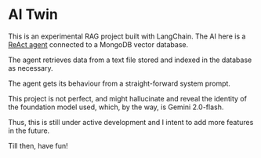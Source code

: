 # AI Twin

This is an experimental RAG project built with LangChain. The AI here is a [ReAct agent](https://arxiv.org/abs/2210.03629) connected to a MongoDB vector database.
            
The agent retrieves data from a text file stored and indexed in the database as necessary. 
            
The agent gets its behaviour from a straight-forward system prompt.
            
This project is not perfect, and might hallucinate and reveal the identity of the foundation model used, which, by the way, is Gemini 2.0-flash.

Thus, this is still under active development and I intent to add more features in the future.
            
Till then, have fun!         
